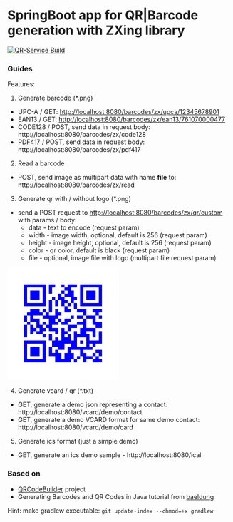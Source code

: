 # SpringBoot app for QR|Barcode generation with ZXing library

[![QR-Service Build](https://github.com/concosminx/zxing-spring-boot-service/actions/workflows/gradle.yml/badge.svg)](https://github.com/concosminx/zxing-spring-boot-service/actions/workflows/gradle.yml)

### Guides
Features:

1. Generate barcode (*.png)
* UPC-A / GET: [http://localhost:8080/barcodes/zx/upca/12345678901](http://localhost:8080/barcodes/zx/upca/12345678901)
* EAN13 / GET: [http://localhost:8080/barcodes/zx/ean13/761070000477](http://localhost:8080/barcodes/zx/ean13/761070000477)
* CODE128 / POST, send data in request body: http://localhost:8080/barcodes/zx/code128
* PDF417 / POST, send data in request body: http://localhost:8080/barcodes/zx/pdf417
2. Read a barcode 
* POST, send image as multipart data with name **file** to: http://localhost:8080/barcodes/zx/read
3. Generate qr with / without logo (*.png)
* send a POST request to [http://localhost:8080/barcodes/zx/qr/custom](http://localhost:8080/barcodes/zx/qr/custom) with params / body:
  * data - text to encode (request param)
  * width - image width, optional, default is 256 (request param)
  * height - image height, optional, default is 256 (request param)
  * color - qr color, default is black (request param)
  * file - optional, image file with logo (multipart file request param)

![# QR Example](screens/screen1.png)

4. Generate vcard / qr (*.txt)
* GET, generate a demo json representing a contact: http://localhost:8080/vcard/demo/contact
* GET, generate a demo VCARD format for same demo contact: http://localhost:8080/vcard/demo/card
5. Generate ics format (just a simple demo)
* GET, generate an ics demo sample - http://localhost:8080/ical
  

### Based on
* [QRCodeBuilder](https://github.com/skrymer/qrbuilder) project
* Generating Barcodes and QR Codes in Java tutorial from [baeldung](https://www.baeldung.com/java-generating-barcodes-qr-codes)


Hint: make gradlew executable: `git update-index --chmod=+x gradlew`
